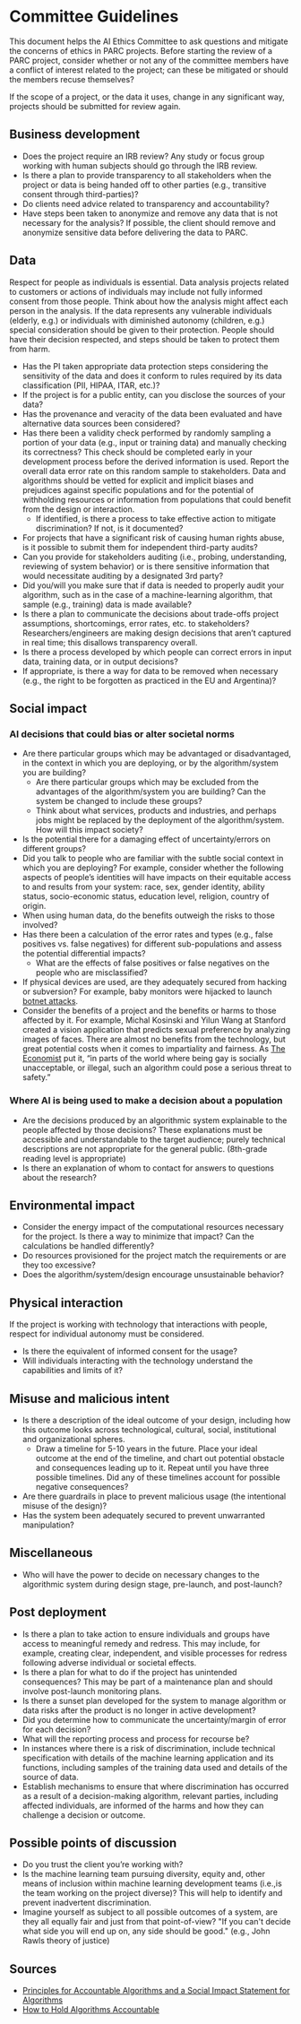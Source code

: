 # Committee Guidelines

This document helps the AI Ethics Committee to ask questions and mitigate the concerns of ethics in PARC projects.
Before starting the review of a PARC project, consider whether or not any of the committee members have a conflict of interest related to the project; can these be mitigated or should the members recuse themselves?

If the scope of a project, or the data it uses, change in any significant way, projects should be submitted for review again.

## Business development

- Does the project require an IRB review? Any study or focus group working with human subjects should go through the IRB review.
- Is there a plan to provide transparency to all stakeholders when the project or data is being handed off to other parties (e.g., transitive consent through third-parties)?
- Do clients need advice related to transparency and accountability?
- Have steps been taken to anonymize and remove any data that is not necessary for the analysis? If possible, the client should remove and anonymize sensitive data before delivering the data to PARC.
 

## Data

Respect for people as individuals is essential. Data analysis projects related to customers or actions of individuals may include not fully informed consent from those people. Think about how the analysis might affect each person in the analysis. If the data represents any vulnerable individuals (elderly, e.g.) or individuals with diminished autonomy (children, e.g.) special consideration should be given to their protection. People should have their decision respected, and steps should be taken to protect them from harm.

- Has the PI taken appropriate data protection steps considering the sensitivity of the data and does it conform to rules required by its data classification (PII, HIPAA, ITAR, etc.)?
- If the project is for a public entity, can you disclose the sources of your data?
- Has the provenance and veracity of the data been evaluated and have alternative data sources been considered?
- Has there been a validity check performed by randomly sampling a portion of your data (e.g., input or training data) and manually checking its correctness? This check should be completed early in your development process before the derived information is used. Report the overall data error rate on this random sample to stakeholders. Data and algorithms should be vetted for explicit and implicit biases and prejudices against specific populations and for the potential of withholding resources or information from populations that could benefit from the design or interaction.
   - If identified, is there a process to take effective action to mitigate discrimination? If not, is it documented?
- For projects that have a significant risk of causing human rights abuse, is it possible to submit them for independent third-party audits?
- Can you provide for stakeholders auditing (i.e., probing, understanding, reviewing of system behavior) or is there sensitive information that would necessitate auditing by a designated 3rd party?
- Did you/will you make sure that if data is needed to properly audit your algorithm, such as in the case of a machine-learning algorithm, that sample (e.g., training) data is made available?
- Is there a plan to communicate the decisions about trade-offs project assumptions, shortcomings, error rates, etc. to stakeholders? Researchers/engineers are making design decisions that aren’t captured in real time; this disallows transparency overall.
- Is there a process developed by which people can correct errors in input data, training data, or in output decisions?
- If appropriate, is there a way for data to be removed when necessary (e.g., the right to be forgotten as practiced in the EU and Argentina)?

## Social impact

### AI decisions that could bias or alter societal norms

- Are there particular groups which may be advantaged or disadvantaged, in the context in which you are deploying, or by the algorithm/system you are building?
   - Are there particular groups which may be excluded from the advantages of the algorithm/system you are building? Can the system be changed to include these groups?
   - Think about what services, products and industries, and perhaps jobs might be replaced by the deployment of the algorithm/system. How will this impact society?
- Is the potential there for a damaging effect of uncertainty/errors on different groups?
- Did you talk to people who are familiar with the subtle social context in which you are deploying? For example, consider whether the following aspects of people’s identities will have impacts on their equitable access to and results from your system: race, sex, gender identity, ability status, socio-economic status, education level, religion, country of origin.
- When using human data, do the benefits outweigh the risks to those involved?
- Has there been a calculation of the error rates and types (e.g., false positives vs. false negatives) for different sub-populations and assess the potential differential impacts?
   - What are the effects of false positives or false negatives on the people who are misclassified?
- If physical devices are used, are they adequately secured from hacking or subversion? For example, baby monitors were hijacked to launch [botnet attacks](https://gitlab-internal.parc.com/ai-ethics/ai-ethics-committee.git). 
- Consider the benefits of a project and the benefits or harms to those affected by it. For example, Michal Kosinski and Yilun Wang at Stanford created a vision application that predicts sexual preference by analyzing images of faces. There are almost no benefits from the technology, but great potential costs when it comes to impartiality and fairness. As [The Economist](https://www.economist.com/science-and-technology/2017/09/09/advances-in-ai-are-used-to-spot-signs-of-sexuality) put it, “in parts of the world where being gay is socially unacceptable, or illegal, such an algorithm could pose a serious threat to safety.”

### Where AI is being used to make a decision about a population

- Are the decisions produced by an algorithmic system explainable to the people affected by those decisions? These explanations must be accessible and understandable to the target audience; purely technical descriptions are not appropriate for the general public. (8th-grade reading level is appropriate)
- Is there an explanation of whom to contact for answers to questions about the research?

## Environmental impact

- Consider the energy impact of the computational resources necessary for the project. Is there a way to minimize that impact? Can the calculations be handled differently?
- Do resources provisioned for the project match the requirements or are they too excessive?
- Does the algorithm/system/design encourage unsustainable behavior?

## Physical interaction

If the project is working with technology that interactions with people, respect for individual autonomy must be considered.

- Is there the equivalent of informed consent for the usage?
- Will individuals interacting with the technology understand the capabilities and limits of it?

## Misuse and malicious intent

- Is there a description of the ideal outcome of your design, including how this outcome looks across technological, cultural, social, institutional and organizational spheres.
   - Draw a timeline for 5-10 years in the future. Place your ideal outcome at the end of the timeline, and chart out potential obstacle and consequences leading up to it. Repeat until you have three possible timelines. Did any of these timelines account for possible negative consequences?
- Are there guardrails in place to prevent malicious usage (the intentional misuse of the design)?
- Has the system been adequately secured to prevent unwarranted manipulation?

## Miscellaneous

- Who will have the power to decide on necessary changes to the algorithmic system during design stage, pre-launch, and post-launch?

## Post deployment

- Is there a plan to take action to ensure individuals and groups have access to meaningful remedy and redress. This may include, for example, creating clear, independent, and visible processes for redress following adverse individual or societal effects.
- Is there a plan for what to do if the project has unintended consequences? This may be part of a maintenance plan and should involve post-launch monitoring plans.
- Is there a sunset plan developed for the system to manage algorithm or data risks after the product is no longer in active development?
- Did you determine how to communicate the uncertainty/margin of error for each decision?
- What will the reporting process and process for recourse be?
- In instances where there is a risk of discrimination, include technical specification with details of the machine learning application and its functions, including samples of the training data used and details of the source of data.
- Establish mechanisms to ensure that where discrimination has occurred as a result of a decision-making algorithm, relevant parties, including affected individuals, are informed of the harms and how they can challenge a decision or outcome.

## Possible points of discussion

- Do you trust the client you’re working with?
- Is the machine learning team pursuing diversity, equity and, other means of inclusion within machine learning development teams (i.e.,is the team working on the project diverse)? This will help to identify and prevent inadvertent discrimination.
- Imagine yourself as subject to all possible outcomes of a system, are they all equally fair and just from that point-of-view? "If you can't decide what side you will end up on, any side should be good." (e.g., John Rawls theory of justice)

## Sources

- [Principles for Accountable Algorithms and a Social Impact Statement for Algorithms](https://www.fatml.org/resources/principles-for-accountable-algorithms#social-impact)
- [How to Hold Algorithms Accountable](https://www.technologyreview.com/s/602933/how-to-hold-algorithms-accountable/)
